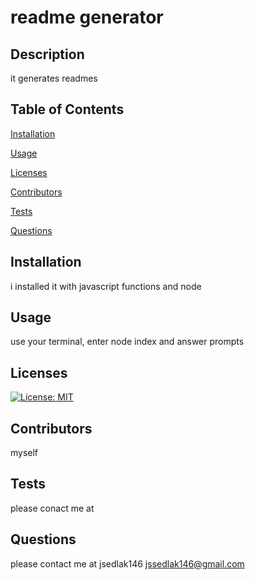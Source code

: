 # readme generator

  ## Description
  it generates readmes

  ## Table of Contents
  [Installation](#Installation) 

  [Usage](#Usage) 

  [Licenses](#Licenses) 

  [Contributors](#Contributors) 

  [Tests](#Tests) 

  [Questions](#Questions) 


  ## Installation
  i installed it with javascript functions and node

  ## Usage
  use your terminal, enter node index and answer prompts

  ## Licenses
  [![License: MIT](https://img.shields.io/badge/License-MIT-yellow.svg)](https://opensource.org/licenses/MIT)
  
  ## Contributors
  myself
  
  ## Tests
  please conact me at
  
  ## Questions
   please contact me at
   jsedlak146
   jssedlak146@gmail.com